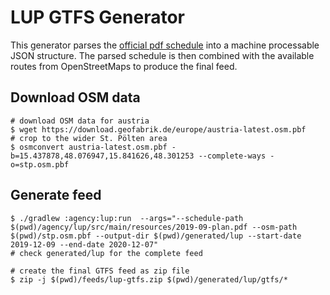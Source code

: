# LUP GTFS Generator

This generator parses the [official pdf schedule](https://www.st-poelten.at/images/Verkehr/LUP_Fahrplanheft_A6_09_2019_I.pdf) into a
machine processable JSON structure. The parsed schedule is then combined with the available routes
from OpenStreetMaps to produce the final feed.

## Download OSM data

```shell script
# download OSM data for austria
$ wget https://download.geofabrik.de/europe/austria-latest.osm.pbf
# crop to the wider St. Pölten area
$ osmconvert austria-latest.osm.pbf -b=15.437878,48.076947,15.841626,48.301253 --complete-ways -o=stp.osm.pbf
```

## Generate feed
```shell script
$ ./gradlew :agency:lup:run  --args="--schedule-path $(pwd)/agency/lup/src/main/resources/2019-09-plan.pdf --osm-path $(pwd)/stp.osm.pbf --output-dir $(pwd)/generated/lup --start-date 2019-12-09 --end-date 2020-12-07"
# check generated/lup for the complete feed

# create the final GTFS feed as zip file
$ zip -j $(pwd)/feeds/lup-gtfs.zip $(pwd)/generated/lup/gtfs/*
```

